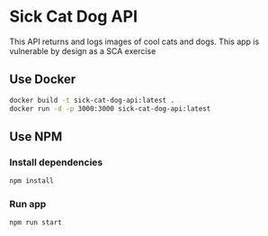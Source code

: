 # Sick Cat Dog API

This API returns and logs images of cool cats and dogs. This app is vulnerable by design as a SCA exercise

## Use Docker

```bash
docker build -t sick-cat-dog-api:latest .
docker run -d -p 3000:3000 sick-cat-dog-api:latest
```


## Use NPM

### Install dependencies

```bash
npm install 
```

### Run app

```bash
npm run start 
```
